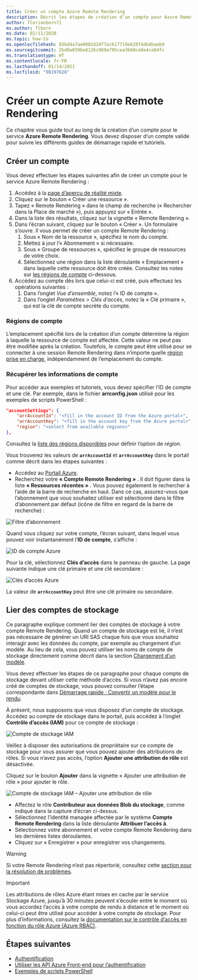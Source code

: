 ```yaml
---
title: Créer un compte Azure Remote Rendering
description: Décrit les étapes de création d’un compte pour Azure Remote Rendering
author: florianborn71
ms.author: flborn
ms.date: 02/11/2020
ms.topic: how-to
ms.openlocfilehash: 83bd4a7ae0082d24f7ac617719e628f4db4baeb9
ms.sourcegitcommit: 2bd0a039be8126c969a795cea3b60ce8e4ce64fc
ms.translationtype: HT
ms.contentlocale: fr-FR
ms.lasthandoff: 01/14/2021
ms.locfileid: "98197628"
---
```

# <a name="create-an-azure-remote-rendering-account"></a>Créer un compte Azure Remote Rendering

Ce chapitre vous guide tout au long de la création d’un compte pour le service **Azure Remote Rendering**. Vous devez disposer d’un compte valide pour suivre les différents guides de démarrage rapide et tutoriels.

## <a name="create-an-account"></a>Créer un compte

Vous devez effectuer les étapes suivantes afin de créer un compte pour le service Azure Remote Rendering :

1. Accédez à la [page d’aperçu de réalité mixte](https://aka.ms/MixedRealityPrivatePreview).
1. Cliquez sur le bouton « Créer une ressource ».
1. Tapez « Remote Rendering » dans le champ de recherche (« Rechercher dans la Place de marché »), puis appuyez sur « Entrée ».
1. Dans la liste des résultats, cliquez sur la vignette « Remote Rendering ».
1. Dans l’écran suivant, cliquez sur le bouton « Créer ». Un formulaire s’ouvre. Il vous permet de créer un compte Remote Rendering :
    1. Sous « Nom de la ressource », spécifiez le nom du compte.
    1. Mettez à jour l’« Abonnement » si nécessaire.
    1. Sous « Groupe de ressources », spécifiez le groupe de ressources de votre choix.
    1. Sélectionnez une région dans la liste déroulante « Emplacement » dans laquelle cette ressource doit être créée. Consultez les notes sur [les régions de compte](create-an-account.md#account-regions) ci-dessous.
1. Accédez au compte dès lors que celui-ci est créé, puis effectuez les opérations suivantes :
    1. Dans l’onglet *Vue d’ensemble*, notez l’« ID de compte ».
    1. Dans l’onglet *Paramètres > Clés d’accès*, notez la « Clé primaire », qui est la clé de compte secrète du compte.

### <a name="account-regions"></a>Régions de compte
L’emplacement spécifié lors de la création d’un compte détermine la région à laquelle la ressource de compte est affectée. Cette valeur ne peut pas être modifiée après la création. Toutefois, le compte peut être utilisé pour se connecter à une session Remote Rendering dans n’importe quelle [région prise en charge](./../reference/regions.md), indépendamment de l’emplacement du compte.

### <a name="retrieve-the-account-information"></a>Récupérer les informations de compte

Pour accéder aux exemples et tutoriels, vous devez spécifier l’ID de compte et une clé. Par exemple, dans le fichier **arrconfig.json** utilisé pour les exemples de scripts PowerShell :

```json
"accountSettings": {
    "arrAccountId": "<fill in the account ID from the Azure portal>",
    "arrAccountKey": "<fill in the account key from the Azure portal>",
    "region": "<select from available regions>"
},
```

Consultez la [liste des régions disponibles](../reference/regions.md) pour définir l’option de *région*.

Vous trouverez les valeurs de **`arrAccountId`** et **`arrAccountKey`** dans le portail comme décrit dans les étapes suivantes :

* Accédez au [Portail Azure](https://www.portal.azure.com).
* Recherchez votre **« Compte Remote Rendering »** . Il doit figurer dans la liste **« Ressources récentes »** . Vous pouvez également le rechercher à l’aide de la barre de recherche en haut. Dans ce cas, assurez-vous que l’abonnement que vous souhaitez utiliser est sélectionné dans le filtre d’abonnement par défaut (icône de filtre en regard de la barre de recherche) :

![Filtre d’abonnement](./media/azure-subscription-filter.png)

Quand vous cliquez sur votre compte, l’écran suivant, dans lequel vous pouvez voir instantanément l’**ID de compte**, s’affiche :

![ID de compte Azure](./media/azure-account-id.png)

Pour la clé, sélectionnez **Clés d’accès** dans le panneau de gauche. La page suivante indique une clé primaire et une clé secondaire :

![Clés d’accès Azure](./media/azure-account-primary-key.png)

La valeur de **`arrAccountKey`** peut être une clé primaire ou secondaire.

## <a name="link-storage-accounts"></a>Lier des comptes de stockage

Ce paragraphe explique comment lier des comptes de stockage à votre compte Remote Rendering. Quand un compte de stockage est lié, il n’est pas nécessaire de générer un URI SAS chaque fois que vous souhaitez interagir avec les données du compte, par exemple au chargement d’un modèle. Au lieu de cela, vous pouvez utiliser les noms de compte de stockage directement comme décrit dans la section [Chargement d’un modèle](../concepts/models.md#loading-models).

Vous devez effectuer les étapes de ce paragraphe pour chaque compte de stockage devant utiliser cette méthode d’accès. Si vous n’avez pas encore créé de comptes de stockage, vous pouvez consulter l’étape correspondante dans [Démarrage rapide : Convertir un modèle pour le rendu](../quickstarts/convert-model.md#storage-account-creation).

À présent, nous supposons que vous disposez d’un compte de stockage. Accédez au compte de stockage dans le portail, puis accédez à l’onglet **Contrôle d’accès (IAM)** pour ce compte de stockage :

![Compte de stockage IAM](./media/azure-storage-account.png)

Veillez à disposer des autorisations de propriétaire sur ce compte de stockage pour vous assurer que vous pouvez ajouter des attributions de rôles. Si vous n’avez pas accès, l’option **Ajouter une attribution de rôle** est désactivée.

Cliquez sur le bouton **Ajouter** dans la vignette « Ajouter une attribution de rôle » pour ajouter le rôle.

![Compte de stockage IAM – Ajouter une attribution de rôle](./media/azure-add-role-assignment.png)

* Affectez le rôle **Contributeur aux données Blob du stockage**, comme indiqué dans la capture d’écran ci-dessus.
* Sélectionnez l’identité managée affectée par le système **Compte Remote Rendering** dans la liste déroulante **Attribuer l’accès à**.
* Sélectionnez votre abonnement et votre compte Remote Rendering dans les dernières listes déroulantes.
* Cliquez sur « Enregistrer » pour enregistrer vos changements.

> [!WARNING]
> Si votre Remote Rendering n’est pas répertorié, consultez cette [section pour la résolution de problèmes](../resources/troubleshoot.md#cant-link-storage-account-to-arr-account).

> [!IMPORTANT]
> Les attributions de rôles Azure étant mises en cache par le service Stockage Azure, jusqu’à 30 minutes peuvent s’écouler entre le moment où vous accordez l’accès à votre compte de rendu à distance et le moment où celui-ci peut être utilisé pour accéder à votre compte de stockage. Pour plus d’informations, consultez la [documentation sur le contrôle d’accès en fonction du rôle Azure (Azure RBAC)](../../role-based-access-control/troubleshooting.md#role-assignment-changes-are-not-being-detected).

## <a name="next-steps"></a>Étapes suivantes

* [Authentification](authentication.md)
* [Utiliser les API Azure Front-end pour l’authentification](frontend-apis.md)
* [Exemples de scripts PowerShell](../samples/powershell-example-scripts.md)